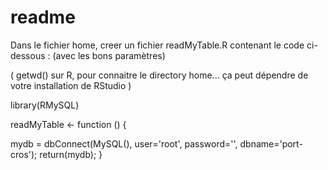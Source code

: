 # readme

Dans le fichier home, creer un fichier  readMyTable.R contenant le code ci-dessous : (avec les bons paramètres)

 ( getwd() sur R, pour connaitre le directory home...  ça peut dépendre de votre installation de RStudio )
 
library(RMySQL)

readMyTable <- function () {
  
  mydb = dbConnect(MySQL(), user='root', password='', dbname='port-cros');
  return(mydb);
}
